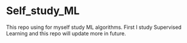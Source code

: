# Self_study_ML

This repo using for myself study ML algorithms. First I study Supervised Learning and this repo will update more in future.
